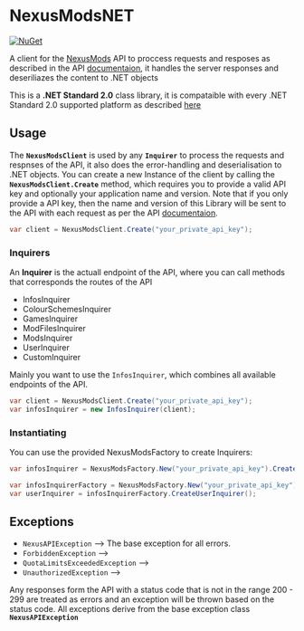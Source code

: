 # NexusModsNET

[![NuGet](https://img.shields.io/nuget/v/NexusModsNET?label=NuGet&style=flat-square)](https://www.nuget.org/packages/NexusModsNET/)

A client for the [NexusMods](https://www.nexusmods.com/) API to proccess requests and resposes as described in the API [documentaion](https://app.swaggerhub.com/apis-docs/NexusMods/nexus-mods_public_api_params_in_form_data/1.0#/), it handles the server responses and deseriliazes the content to .NET objects

This is a **.NET Standard 2.0** class library, it is compataible with every .NET Standard 2.0 supported platform as described [here](https://docs.microsoft.com/en-us/dotnet/standard/net-standard) 

## Usage

The **`NexusModsClient`** is used by any **`Inquirer`** to process the requests and respnses of the API, it also does the error-handling and deserialisation to .NET objects.
You can create a new Instance of the client by calling the **`NexusModsClient.Create`** method, which requires you to provide a valid API key and optionally your application name and version. Note that if you only provide a API key, then the name and version of this Library will be sent to the API with each request as per the API [documentaion](https://app.swaggerhub.com/apis-docs/NexusMods/nexus-mods_public_api_params_in_form_data/1.0#/). 

```c#
var client = NexusModsClient.Create("your_private_api_key");
```
### Inquirers

An **Inquirer** is the actuall endpoint of the API, where you can call methods that corresponds the routes of the API

- InfosInquirer
- ColourSchemesInquirer
- GamesInquirer
- ModFilesInquirer
- ModsInquirer
- UserInquirer
- CustomInquirer

Mainly you want to use the `InfosInquirer`, which combines all available endpoints of the API.

```c#
var client = NexusModsClient.Create("your_private_api_key");
var infosInquirer = new InfosInquirer(client);
```

### Instantiating

You can use the provided NexusModsFactory to create Inquirers:

```c#
var infosInquirer = NexusModsFactory.New("your_private_api_key").CreateInfosInquirer();
```
```c#
var infosInquirerFactory = NexusModsFactory.New("your_private_api_key");
var userInquirer = infosInquirerFactory.CreateUserInquirer();
```

## Exceptions

- `NexusAPIException` --> The base exception for all errors.
- `ForbiddenException` -->
- `QuotaLimitsExceededException` -->
- `UnauthorizedException` -->

Any responses form the API with a status code that is not in the range 200 - 299 are treated as errors and an exception will be thrown based on the status code.
All exceptions derive from the base exception class **`NexusAPIException`**
